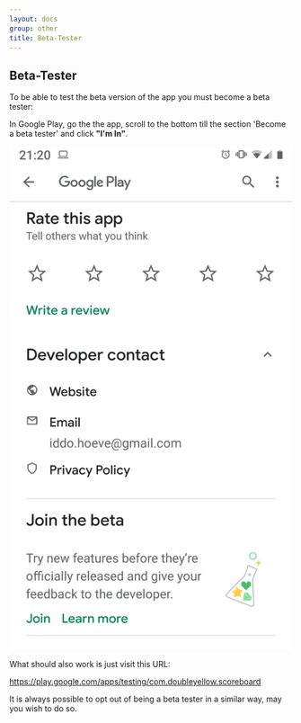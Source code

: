 ```yaml
---
layout: docs
group: other
title: Beta-Tester
---
```

## Beta-Tester

To be able to test the beta version of the app you must become a beta tester:

In Google Play, 
go the the app, 
scroll to the bottom till the section 'Become a beta tester' and click **"I'm In"**.

![Play Store - Beta Tester"](../img/sb.playstore.betatester.01.png)

What should also work is just visit this URL:

<https://play.google.com/apps/testing/com.doubleyellow.scoreboard>

It is always possible to opt out of being a beta tester in a similar way, 
may you wish to do so.

<!--
<http://squore.double-yellow.be/#BetaTester>
-->
